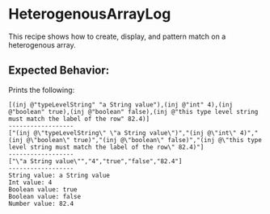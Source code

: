 # HeterogenousArrayLog

This recipe shows how to create, display, and pattern match on a heterogenous array.

## Expected Behavior:

Prints the following:
```
[(inj @"typeLevelString" "a String value"),(inj @"int" 4),(inj @"boolean" true),(inj @"boolean" false),(inj @"this type level string must match the label of the row" 82.4)]
------------------
["(inj @\"typeLevelString\" \"a String value\")","(inj @\"int\" 4)","(inj @\"boolean\" true)","(inj @\"boolean\" false)","(inj @\"this type level string must match the label of the row\" 82.4)"]
------------------
["\"a String value\"","4","true","false","82.4"]
------------------
String value: a String value
Int value: 4
Boolean value: true
Boolean value: false
Number value: 82.4
```
